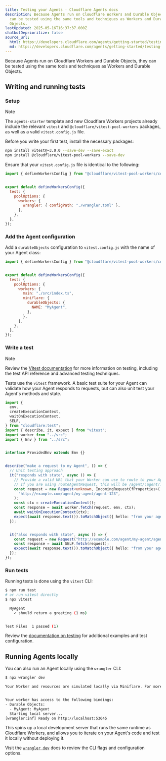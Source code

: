 ```yaml
---
title: Testing your Agents · Cloudflare Agents docs
description: Because Agents run on Cloudflare Workers and Durable Objects, they
  can be tested using the same tools and techniques as Workers and Durable
  Objects.
lastUpdated: 2025-05-16T16:37:37.000Z
chatbotDeprioritize: false
source_url:
  html: https://developers.cloudflare.com/agents/getting-started/testing-your-agent/
  md: https://developers.cloudflare.com/agents/getting-started/testing-your-agent/index.md
---
```


Because Agents run on Cloudflare Workers and Durable Objects, they can be tested using the same tools and techniques as Workers and Durable Objects.

## Writing and running tests

### Setup

Note

The `agents-starter` template and new Cloudflare Workers projects already include the relevant `vitest` and `@cloudflare/vitest-pool-workers` packages, as well as a valid `vitest.config.js` file.

Before you write your first test, install the necessary packages:

```sh
npm install vitest@~3.0.0 --save-dev --save-exact
npm install @cloudflare/vitest-pool-workers --save-dev
```

Ensure that your `vitest.config.js` file is identical to the following:

```js
import { defineWorkersConfig } from "@cloudflare/vitest-pool-workers/config";


export default defineWorkersConfig({
  test: {
    poolOptions: {
      workers: {
        wrangler: { configPath: "./wrangler.toml" },
      },
    },
  },
});
```

### Add the Agent configuration

Add a `durableObjects` configuration to `vitest.config.js` with the name of your Agent class:

```js
import { defineWorkersConfig } from "@cloudflare/vitest-pool-workers/config";


export default defineWorkersConfig({
  test: {
    poolOptions: {
      workers: {
        main: "./src/index.ts",
        miniflare: {
          durableObjects: {
            NAME: "MyAgent",
          },
        },
      },
    },
  },
});
```

### Write a test

Note

Review the [Vitest documentation](https://vitest.dev/) for more information on testing, including the test API reference and advanced testing techniques.

Tests use the `vitest` framework. A basic test suite for your Agent can validate how your Agent responds to requests, but can also unit test your Agent's methods and state.

```ts
import {
  env,
  createExecutionContext,
  waitOnExecutionContext,
  SELF,
} from "cloudflare:test";
import { describe, it, expect } from "vitest";
import worker from "../src";
import { Env } from "../src";


interface ProvidedEnv extends Env {}


describe("make a request to my Agent", () => {
  // Unit testing approach
  it("responds with state", async () => {
    // Provide a valid URL that your Worker can use to route to your Agent
    // If you are using routeAgentRequest, this will be /agent/:agent/:name
    const request = new Request<unknown, IncomingRequestCfProperties>(
      "http://example.com/agent/my-agent/agent-123",
    );
    const ctx = createExecutionContext();
    const response = await worker.fetch(request, env, ctx);
    await waitOnExecutionContext(ctx);
    expect(await response.text()).toMatchObject({ hello: "from your agent" });
  });


  it("also responds with state", async () => {
    const request = new Request("http://example.com/agent/my-agent/agent-123");
    const response = await SELF.fetch(request);
    expect(await response.text()).toMatchObject({ hello: "from your agent" });
  });
});
```

### Run tests

Running tests is done using the `vitest` CLI:

```sh
$ npm run test
# or run vitest directly
$ npx vitest
```

```sh
  MyAgent
    ✓ should return a greeting (1 ms)


Test Files  1 passed (1)
```

Review the [documentation on testing](https://developers.cloudflare.com/workers/testing/vitest-integration/write-your-first-test/) for additional examples and test configuration.

## Running Agents locally

You can also run an Agent locally using the `wrangler` CLI:

```sh
$ npx wrangler dev
```

```sh
Your Worker and resources are simulated locally via Miniflare. For more information, see: https://developers.cloudflare.com/workers/testing/local-development.


Your worker has access to the following bindings:
- Durable Objects:
  - MyAgent: MyAgent
  Starting local server...
[wrangler:inf] Ready on http://localhost:53645
```

This spins up a local development server that runs the same runtime as Cloudflare Workers, and allows you to iterate on your Agent's code and test it locally without deploying it.

Visit the [`wrangler dev`](https://developers.cloudflare.com/workers/wrangler/commands/#dev) docs to review the CLI flags and configuration options.
